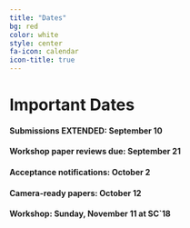 ```yaml
---
title: "Dates"
bg: red
color: white
style: center
fa-icon: calendar
icon-title: true
---
```


# Important Dates

#### Submissions EXTENDED: **September 10** 

#### Workshop paper reviews due: **September 21**

#### Acceptance notifications: **October 2**

#### Camera-ready papers: **October 12**

#### Workshop: **Sunday, November 11 at SC`18**
